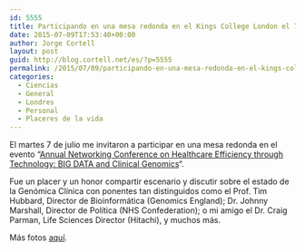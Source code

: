 ```yaml
---
id: 5555
title: Participando en una mesa redonda en el Kings College London el 7 de julio
date: 2015-07-09T17:53:40+00:00
author: Jorge Cortell
layout: post
guid: http://blog.cortell.net/es/?p=5555
permalink: /2015/07/09/participando-en-una-mesa-redonda-en-el-kings-college-london-el-7-de-julio/
categories:
  - Ciencias
  - General
  - Londres
  - Personal
  - Placeres de la vida
---
```

El martes 7 de julio me invitaron a participar en una mesa redonda en el evento &#8220;<a href="http://kingsconference.com/healthcare.html" target="_blank">Annual Networking Conference on Healthcare Efficiency through Technology: BIG DATA and Clinical Genomics</a>&#8220;.

Fue un placer y un honor compartir escenario y discutir sobre el estado de la Genómica Clínica con ponentes tan distinguidos como el Prof. Tim Hubbard, Director de Bioinformática (Genomics England); Dr. Johnny Marshall, Director de Política (NHS Confederation); o mi amigo el Dr. Craig Parman, Life Sciences Director (Hitachi), y muchos más.

Más fotos <a href="https://www.facebook.com/kingshealthcare" target="_blank">aquí</a>.